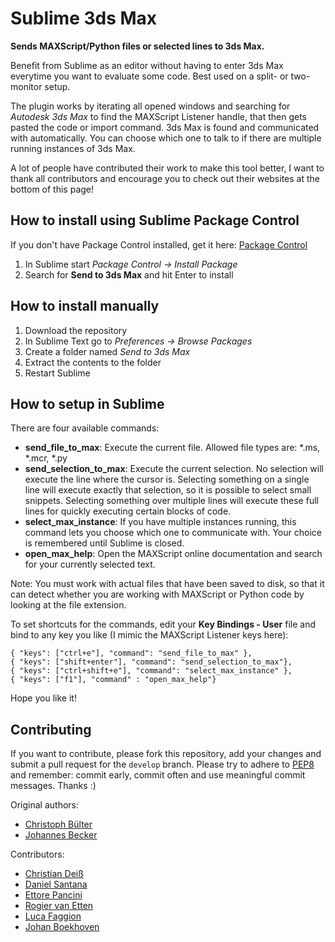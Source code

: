 Sublime 3ds Max
===============

**Sends MAXScript/Python files or selected lines to 3ds Max.**

Benefit from Sublime as an editor without having to enter 3ds Max everytime you want to evaluate some code. Best used on a split- or two-monitor setup.

The plugin works by iterating all opened windows and searching for *Autodesk 3ds Max* to find the MAXScript Listener handle, that then gets pasted the code or import command. 3ds Max is found and communicated with automatically. You can choose which one to talk to if there are multiple running instances of 3ds Max.

A lot of people have contributed their work to make this tool better, I want to thank all contributors and encourage you to check out their websites at the bottom of this page!


How to install using Sublime Package Control
------------------
If you don't have Package Control installed, get it here: [Package Control](https://sublime.wbond.net/installation#st2)

1. In Sublime start *Package Control -> Install Package*
2. Search for **Send to 3ds Max** and hit Enter to install


How to install manually
------------------
1. Download the repository
2. In Sublime Text go to *Preferences -> Browse Packages*
3. Create a folder named *Send to 3ds Max*
4. Extract the contents to the folder
5. Restart Sublime


How to setup in Sublime
------------------
There are four available commands:

* **send_file_to_max**: Execute the current file. Allowed file types are: \*.ms, \*.mcr, \*.py
* **send_selection_to_max**: Execute the current selection. No selection will execute the line where the cursor is. Selecting something on a single line will execute exactly that selection, so it is possible to select small snippets. Selecting something over multiple lines will execute these full lines for quickly executing certain blocks of code.
* **select_max_instance**: If you have multiple instances running, this command lets you choose which one to communicate with. Your choice is remembered until Sublime is closed.
* **open_max_help**: Open the MAXScript online documentation and search for your currently selected text.

Note: You must work with actual files that have been saved to disk, so that it can detect whether you are working with MAXScript or Python code by looking at the file extension.

To set shortcuts for the commands, edit your **Key Bindings - User** file and bind to any key you like (I mimic the MAXScript Listener keys here):
```
{ "keys": ["ctrl+e"], "command": "send_file_to_max" },
{ "keys": ["shift+enter"], "command": "send_selection_to_max"},
{ "keys": ["ctrl+shift+e"], "command": "select_max_instance" },
{ "keys": ["f1"], "command" : "open_max_help"}
```

Hope you like it!


Contributing
------------

If you want to contribute, please fork this repository, add your changes and submit a pull request for the ``develop`` branch. Please try to adhere to [PEP8](https://www.python.org/dev/peps/pep-0008/) and remember: commit early, commit often and use meaningful commit messages. Thanks :)

Original authors:
* [Christoph Bülter](http://www.cbuelter.de)
* [Johannes Becker](http://alfastuff.wordpress.com)

Contributors:
* [Christian Deiß](http://de.linkedin.com/pub/christian-dei%C3%9F/2a/915/ba5)
* [Daniel Santana](http://github.com/dgsantana)
* [Ettore Pancini](http://bitbucket.org/epancini)
* [Rogier van Etten](http://twitter.com/captainkeytar)
* [Luca Faggion](https://github.com/darkimage)
* [Johan Boekhoven](https://www.linkedin.com/in/johanboekhoven)
